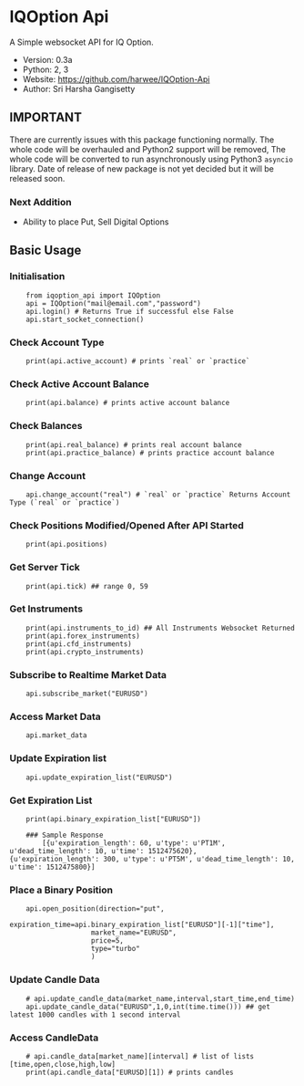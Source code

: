 

# IQOption Api


A Simple websocket API for IQ Option.



* Version: 0.3a
* Python: 2, 3
* Website: https://github.com/harwee/IQOption-Api
* Author: Sri Harsha Gangisetty

## IMPORTANT
There are currently issues with this package functioning normally. The whole code will be overhauled and Python2 support will be removed, The whole code  will be converted to run  asynchronously using Python3 `asyncio` library. Date of release of new package is not yet decided but it will be released soon.

### Next Addition
* Ability to place Put, Sell Digital Options

## Basic Usage

### Initialisation
        from iqoption_api import IQOption
        api = IQOption("mail@email.com","password")
        api.login() # Returns True if successful else False
        api.start_socket_connection()

### Check Account Type

        print(api.active_account) # prints `real` or `practice`

### Check Active Account Balance
        print(api.balance) # prints active account balance

### Check Balances
        print(api.real_balance) # prints real account balance
        print(api.practice_balance) # prints practice account balance

### Change Account
        api.change_account("real") # `real` or `practice` Returns Account Type (`real` or `practice`)


### Check Positions Modified/Opened After API Started
        print(api.positions)  

### Get Server Tick
        print(api.tick) ## range 0, 59

### Get Instruments
        print(api.instruments_to_id) ## All Instruments Websocket Returned
        print(api.forex_instruments)
        print(api.cfd_instruments)
        print(api.crypto_instruments)

### Subscribe to Realtime Market Data
        api.subscribe_market("EURUSD")

### Access Market Data
        api.market_data
### Update Expiration list
        api.update_expiration_list("EURUSD")
    
### Get Expiration List
        print(api.binary_expiration_list["EURUSD"])
        
        ### Sample Response
            [{u'expiration_length': 60, u'type': u'PT1M', u'dead_time_length': 10, u'time': 1512475620},             {u'expiration_length': 300, u'type': u'PT5M', u'dead_time_length': 10, u'time': 1512475800}]


### Place a Binary Position
        api.open_position(direction="put",
                        expiration_time=api.binary_expiration_list["EURUSD"][-1]["time"],
                        market_name="EURUSD",
                        price=5,
                        type="turbo"
                        )
        

### Update Candle Data

        # api.update_candle_data(market_name,interval,start_time,end_time)
        api.update_candle_data("EURUSD",1,0,int(time.time())) ## get latest 1000 candles with 1 second interval

### Access CandleData
        # api.candle_data[market_name][interval] # list of lists  [time,open,close,high,low]
        print(api.candle_data["EURUSD][1]) # prints candles 
